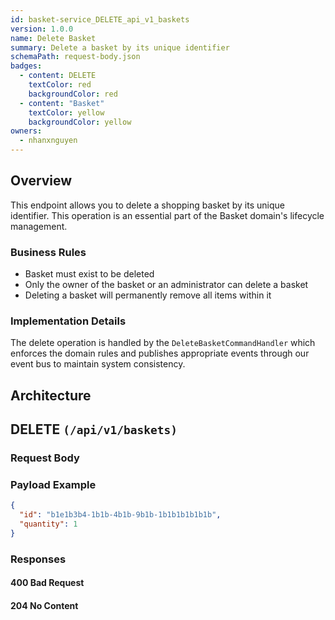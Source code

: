 ```yaml
---
id: basket-service_DELETE_api_v1_baskets
version: 1.0.0
name: Delete Basket
summary: Delete a basket by its unique identifier
schemaPath: request-body.json
badges:
  - content: DELETE
    textColor: red
    backgroundColor: red
  - content: "Basket"
    textColor: yellow
    backgroundColor: yellow
owners:
  - nhanxnguyen
---
```


## Overview

This endpoint allows you to delete a shopping basket by its unique identifier. This operation is an essential part of the Basket domain's lifecycle management.

### Business Rules

- Basket must exist to be deleted
- Only the owner of the basket or an administrator can delete a basket
- Deleting a basket will permanently remove all items within it

### Implementation Details

The delete operation is handled by the `DeleteBasketCommandHandler` which enforces the domain rules and publishes appropriate events through our event bus to maintain system consistency.

## Architecture

<NodeGraph />

## DELETE `(/api/v1/baskets)`

### Request Body

<SchemaViewer file="request-body.json" maxHeight="500" id="request-body" />

### Payload Example

```json title="Payload example"
{
  "id": "b1e1b3b4-1b1b-4b1b-9b1b-1b1b1b1b1b1b",
  "quantity": 1
}
```

### Responses

#### <span className="text-orange-500">400 Bad Request</span>

<SchemaViewer file="response-400.json" maxHeight="500" id="response-400" />

#### <span className="text-green-500">204 No Content</span>

